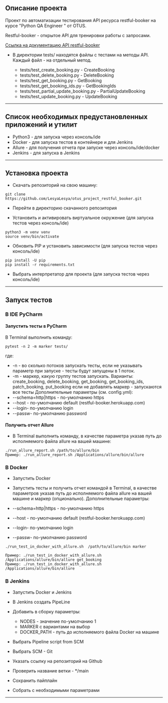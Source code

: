 ## Описание проекта

Проект по автоматизации тестирования API ресурса restful-booker на курсе "Python QA Engineer " от OTUS.

Restful-booker - открытое API для тренировки работы с запросами.

[Ссылка на документацию API restful-booker](https://restful-booker.herokuapp.com/apidoc/index.html) 

+ В директории tests/ находятся файлы с тестами на методы API. Каждый файл - на отдельный метод.
  
  - tests/test_create_booking.py - CreateBooking
  - tests/test_delete_booking.py - DeleteBooking
  - tests/test_get_booking.py - GetBooking
  - tests/test_get_booking_ids.py - GetBookingIds
  - tests/test_partial_update_booking.py - PartialUpdateBooking
  - tests/test_update_booking.py - UpdateBooking
____

## Список необходимых предустановленных приложений и утилит

- Python3 - для запуска через консоль/ide
- Docker - для запуска тестов в контейнере и для Jenkins
- Allure - для получения отчета при запуске через консоль/ide/docker
- Jenkins - для запуска в Jenkins
____

## Установка проекта

- Скачать репозиторий на свою машину:

```
git clone https://github.com/LesyaLesya/otus_project_restful_booker.git
```

- Перейти в директорию скачанного репозитория

- Установить и активировать виртуальное окружение (для запуска тестов через консоль/ide)

```
python3 -m venv venv
source venv/bin/activate
```
- Обновить PIP и установить зависимости (для запуска тестов через консоль/ide)

```
pip install -U pip
pip install -r requirements.txt
```

- Выбрать интерпретатор для проекта (для запуска тестов через консоль/ide)
____

## Запуск тестов

### __В IDE PyCharm__

#### Запустить тесты в PyCharm 

В Terminal выполнить команду:

```
pytest -n 2 -m marker tests/ 
```
где:

- -n - во сколько потоков запускать тесты, если не указывать параметр при запуске - тесты будут запущены в 1 поток.
- -m - маркер, какую группу тестов запускать.
Варианты: create_booking, delete_booking, get_booking, get_booking_ids, patch_booking, put_booking
если не добавлять маркер - запускаются все тесты
Дополнительные параметры (см. config.yml):
- --schema=http|https - по-умолчанию https
- --host - по-умолчанию default (restful-booker.herokuapp.com)
- --login- по-умолчанию login
- --passw- по-умолчанию password

#### Получить отчет Allure 

- В Terminal выполнить команду, в качестве параметра указав путь до исполняемого файла allure на вашей машине:

```
./run_allure_report.sh /path/to/allure/bin
Пример: ./run_allure_report.sh /Applications/allure/bin/allure
```

### __В Docker__

- Запустить Docker

- Запустить тесты и получить отчет командой в Terminal, 
в качестве параметров указав путь до исполняемого файла allure на вашей машине и маркер (опционально).
Дополнительные параметры:
- --schema=http|https - по-умолчанию https
- --host - по-умолчанию default (restful-booker.herokuapp.com)
- --login- по-умолчанию login
- --passw- по-умолчанию password

```
./run_test_in_docker_with_allure.sh  /path/to/allure/bin marker

Пример: ./run_test_in_docker_with_allure.sh /Applications/allure/bin/allure get_booking
Пример: ./run_test_in_docker_with_allure.sh /Applications/allure/bin/allure 

```

### __В Jenkins__

- Запустить Docker и Jenkins

- В Jenkins создать PipeLine

- Добавить в сборку параметры:
  + NODES - значение по-умолчанию 1
  + MARKER с вариантами на выбор 
  + DOCKER_PATH - путь до исполняемого файла Docker на машине
  
- Выбрать Pipeline script from SCM

- Выбрать SCM - Git

- Указать ссылку на репозиторий на Github

- Проверить название ветки - */main

- Сохранить пайплайн

- Собрать с необходимыми параметрами
____
